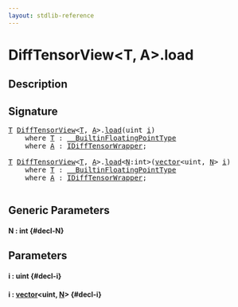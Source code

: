 ```yaml
---
layout: stdlib-reference
---
```


# DiffTensorView\<T, A\>\.load

## Description





## Signature 

<pre>
<a href="/stdlib-reference/types/difftensorview-04a/index#typeparam-T" class="code_type">T</a> <a href="/stdlib-reference/types/difftensorview-04a/index" class="code_type">DiffTensorView</a>&lt;<a href="/stdlib-reference/types/difftensorview-04a/index#typeparam-T" class="code_type">T</a>, <a href="/stdlib-reference/types/difftensorview-04a/index#typeparam-A" class="code_type">A</a>&gt;.<a href="/stdlib-reference/types/difftensorview-04a/load">load</a>(<span class="code_keyword">uint</span> <a href="/stdlib-reference/types/difftensorview-04a/load#decl-i" class="code_param">i</a>)
    <span class='code_keyword'>where</span> <a href="/stdlib-reference/types/difftensorview-04a/index#typeparam-T" class="code_type">T</a> : <a href="/stdlib-reference/interfaces/0_builtinfloatingpointtype-029hm/index" class="code_type">__BuiltinFloatingPointType</a>
    <span class='code_keyword'>where</span> <a href="/stdlib-reference/types/difftensorview-04a/index#typeparam-A" class="code_type">A</a> : <a href="/stdlib-reference/interfaces/idifftensorwrapper-015b/index" class="code_type">IDiffTensorWrapper</a>;

<a href="/stdlib-reference/types/difftensorview-04a/index#typeparam-T" class="code_type">T</a> <a href="/stdlib-reference/types/difftensorview-04a/index" class="code_type">DiffTensorView</a>&lt;<a href="/stdlib-reference/types/difftensorview-04a/index#typeparam-T" class="code_type">T</a>, <a href="/stdlib-reference/types/difftensorview-04a/index#typeparam-A" class="code_type">A</a>&gt;.<a href="/stdlib-reference/types/difftensorview-04a/load">load</a>&lt;<a href="/stdlib-reference/types/difftensorview-04a/load#decl-N" class="code_var">N</a>:<span class="code_keyword">int</span>&gt;(<a href="/stdlib-reference/types/vector/index" class="code_type">vector</a>&lt;<span class="code_keyword">uint</span>, <a href="/stdlib-reference/types/difftensorview-04a/load#decl-N" class="code_var">N</a>&gt; <a href="/stdlib-reference/types/difftensorview-04a/load#decl-i" class="code_param">i</a>)
    <span class='code_keyword'>where</span> <a href="/stdlib-reference/types/difftensorview-04a/index#typeparam-T" class="code_type">T</a> : <a href="/stdlib-reference/interfaces/0_builtinfloatingpointtype-029hm/index" class="code_type">__BuiltinFloatingPointType</a>
    <span class='code_keyword'>where</span> <a href="/stdlib-reference/types/difftensorview-04a/index#typeparam-A" class="code_type">A</a> : <a href="/stdlib-reference/interfaces/idifftensorwrapper-015b/index" class="code_type">IDiffTensorWrapper</a>;

</pre>

## Generic Parameters

#### N  : int {#decl-N}

## Parameters

#### i  : uint {#decl-i}
#### i  : [vector](/stdlib-reference/types/vector/index)\<uint, [N](/stdlib-reference/types/vector/index#decl-N)\> {#decl-i}

